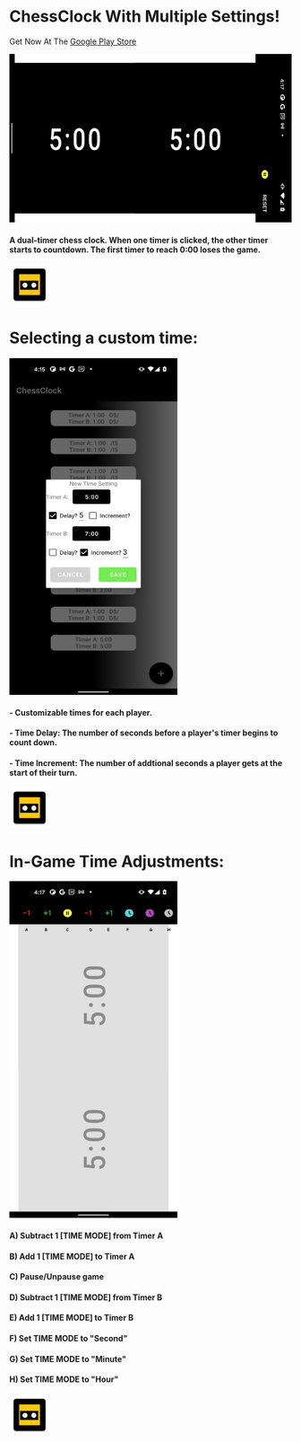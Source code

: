 # ChessClock With Multiple Settings! 
Get Now At The [Google Play Store](https://play.google.com/store/apps/details?id=samyups.example.chessclock)



<img src="https://github.com/samyups1111/ChessClock/blob/AddPictures/app/src/main/res/mipmap-hdpi/main_pic.png" height="300" width="600"/>

#### A dual-timer chess clock. When one timer is clicked, the other timer starts to countdown. The first timer to reach 0:00 loses the game.
![screenshot](https://github.com/samyups1111/ChessClock/blob/master/app/src/main/res/mipmap-hdpi/ic_launcher_clock2.png)
# Selecting a custom time:

<img src="https://github.com/samyups1111/ChessClock/blob/AddPictures/app/src/main/res/mipmap-hdpi/save_time.png" height="600" width="300"/>

#### - Customizable times for each player.
#### - Time Delay: The number of seconds before a player's timer begins to count down. 
#### - Time Increment: The number of addtional seconds a player gets at the start of their turn. 
![screenshot](https://github.com/samyups1111/ChessClock/blob/master/app/src/main/res/mipmap-hdpi/ic_launcher_clock2.png) 
# In-Game Time Adjustments:

<img src="https://github.com/samyups1111/ChessClock/blob/AddPictures/app/src/main/res/mipmap-hdpi/game_pause.png" height="600" width="300"/>

#### A) Subtract 1 \[TIME MODE] from Timer A
#### B) Add 1 \[TIME MODE] to Timer A
#### C) Pause/Unpause game
#### D) Subtract 1 \[TIME MODE] from Timer B
#### E) Add 1 \[TIME MODE] to Timer B
#### F) Set TIME MODE to "Second"
#### G) Set TIME MODE to "Minute"
#### H) Set TIME MODE to "Hour"

![screenshot](https://github.com/samyups1111/ChessClock/blob/master/app/src/main/res/mipmap-hdpi/ic_launcher_clock2.png)
